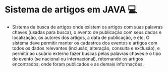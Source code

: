 # Sistema de artigos em JAVA :computer:

- Sistema de busca de artigos onde existem os artigos com suas palavras chaves (usadas para busca), o evento de publicação com seus dados e localização, os autores dos artigos, a data de publicação, e etc. O sistema deve permitir manter os cadastros dos eventos e artigos com todos os dados relevantes (inclusão, alteração, consulta e exclusão), e permitir ao usuário externo fazer buscas pelas palavras chaves e o tipo do evento (se nacional ou internacional), retornando os artigos encontrados, onde foram publicados e as demais informações.
